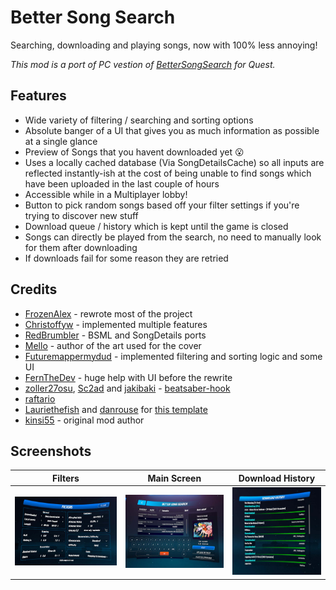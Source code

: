 # Better Song Search

Searching, downloading and playing songs, now with 100% less annoying!

*This mod is a port of PC vestion of [BetterSongSearch](https://github.com/kinsi55/BeatSaber_BetterSongSearch) for Quest.*

## Features

- Wide variety of filtering / searching and sorting options
- Absolute banger of a UI that gives you as much information as possible at a single glance
- Preview of Songs that you havent downloaded yet 😮
- Uses a locally cached database (Via SongDetailsCache) so all inputs are reflected instantly-ish at the cost of being unable to find songs which have been uploaded in the last couple of hours
- Accessible while in a Multiplayer lobby!
- Button to pick random songs based off your filter settings if you're trying to discover new stuff
- Download queue / history which is kept until the game is closed
- Songs can directly be played from the search, no need to manually look for them after downloading
- If downloads fail for some reason they are retried


## Credits

* [FrozenAlex](https://github.com/FrozenAlex) - rewrote most of the project
* [Christoffyw](https://github.com/Christoffyw) - implemented multiple features
* [RedBrumbler](https://github.com/RedBrumbler) - BSML and SongDetails ports
* [Mello](https://www.pixiv.net/en/users/27903714) - author of the art used for the cover
* [Futuremappermydud](https://github.com/Futuremappermydud) - implemented filtering and sorting logic and some UI
* [FernTheDev](https://github.com/Fernthedev) - huge help with UI before the rewrite
* [zoller27osu](https://github.com/zoller27osu), [Sc2ad](https://github.com/Sc2ad) and [jakibaki](https://github.com/jakibaki) - [beatsaber-hook](https://github.com/sc2ad/beatsaber-hook)
* [raftario](https://github.com/raftario) 
* [Lauriethefish](https://github.com/Lauriethefish) and [danrouse](https://github.com/danrouse) for [this template](https://github.com/Lauriethefish/quest-mod-template)
* [kinsi55](https://github.com/kinsi55) - original mod author

## Screenshots

Filters | Main Screen | Download History
:-------------------------:|:-------------------------:|:-------------------------:
![Main UI](screenshots/filters.jpg)  |  ![Main UI](screenshots/main.jpg) |  ![Main UI](screenshots/dlhistory.jpg)
